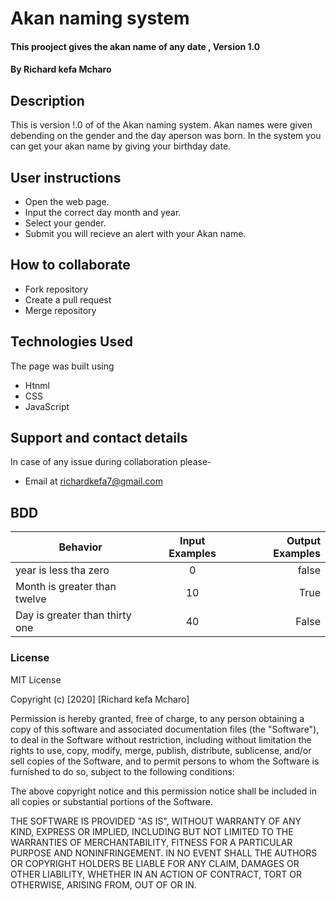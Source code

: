 # Akan naming system
#### This prooject gives the akan name of any date , Version 1.0 
#### By **Richard kefa Mcharo**

## Description 
This is version !.0 of of the Akan naming system. Akan names were given debending on the gender and the day aperson was born. In the system you can get your akan name by giving your birthday date.

## User instructions 
* Open the web page.
* Input the correct day month and year.
* Select your gender.
* Submit you will recieve an alert with your Akan name.

## How to collaborate
* Fork repository
* Create a pull request
* Merge repository

## Technologies Used
The page was built using
* Htnml
* CSS
* JavaScript
## Support and contact details
In case of any issue during collaboration please-
* Email at richardkefa7@gmail.com
## BDD
| Behavior                      | Input Examples          | Output Examples     |
|------------------------------ |:-----------------------:| -------------------:|
| year is less tha zero         | 0                       | false               |
| Month is greater than twelve  | 10                      | True                |
| Day is greater than thirty one| 40                      | False               |


### License
MIT License

Copyright (c) [2020] [Richard kefa Mcharo]

Permission is hereby granted, free of charge, to any person obtaining a copy
of this software and associated documentation files (the "Software"), to deal
in the Software without restriction, including without limitation the rights
to use, copy, modify, merge, publish, distribute, sublicense, and/or sell
copies of the Software, and to permit persons to whom the Software is
furnished to do so, subject to the following conditions:

The above copyright notice and this permission notice shall be included in all
copies or substantial portions of the Software.

THE SOFTWARE IS PROVIDED "AS IS", WITHOUT WARRANTY OF ANY KIND, EXPRESS OR
IMPLIED, INCLUDING BUT NOT LIMITED TO THE WARRANTIES OF MERCHANTABILITY,
FITNESS FOR A PARTICULAR PURPOSE AND NONINFRINGEMENT. IN NO EVENT SHALL THE
AUTHORS OR COPYRIGHT HOLDERS BE LIABLE FOR ANY CLAIM, DAMAGES OR OTHER
LIABILITY, WHETHER IN AN ACTION OF CONTRACT, TORT OR OTHERWISE, ARISING FROM,
OUT OF OR IN.